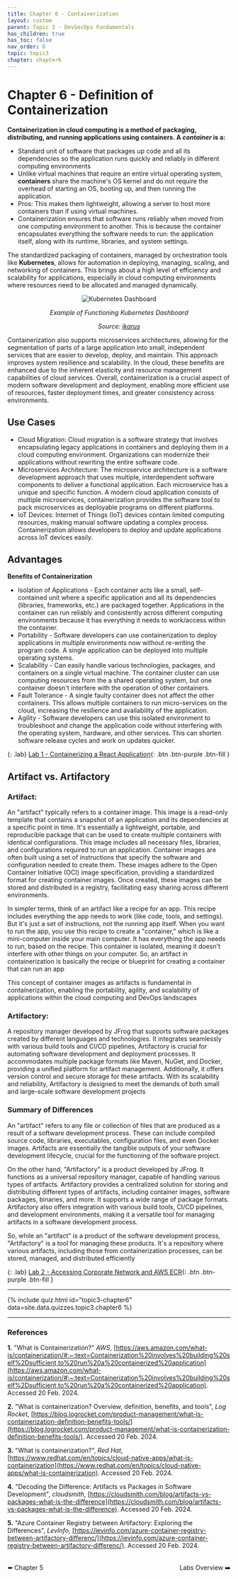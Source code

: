 ```yaml
---
title: Chapter 6 - Containerization
layout: custom
parent: Topic 3 - DevSecOps Fundamentals
has_children: true
has_toc: false
nav_order: 6
topic: topic3
chapter: chapter6
---
```


# Chapter 6 - Definition of Containerization

**Containerization in cloud computing is a method of packaging, distributing, and running applications using containers. A *container* is a:**
- Standard unit of software that packages up code and all its dependencies so the application runs quickly and reliably in different computing environments
- Unlike virtual machines that require an entire virtual operating system, **containers** share the machine's OS kernel and do not require the overhead of starting an OS, booting up, and then running the application.
- Pros: This makes them lightweight, allowing a server to host more containers than if using virtual machines.
- Containerization ensures that software runs reliably when moved from one computing environment to another. This is because the container encapsulates everything the software needs to run: the application itself, along with its runtime, libraries, and system settings.

The standardized packaging of containers, managed by orchestration tools like **Kubernetes**, allows for automation in deploying, managing, scaling, and networking of containers. This brings about a high level of efficiency and scalability for applications, especially in cloud computing environments where resources need to be allocated and managed dynamically. 



<div style="text-align: center;">
    <img src="https://ikarus.sg/content/images/size/w2000/2020/08/dashboard-wide-cropped.png" alt="Kubernetes Dashboard" style="max-width:100%;height:auto;"/>
    <p><em>Example of Functioning Kubernetes Dashboard</em></p>
    <p><em>Source: <a href="https://ikarus.sg/k8s-dashboard/">ikarus</a></em></p>
</div>


Containerization also supports microservices architectures, allowing for the segmentation of parts of a large application into small, independent services that are easier to develop, deploy, and maintain. This approach improves system resilience and scalability. In the cloud, these benefits are enhanced due to the inherent elasticity and resource management capabilities of cloud services. Overall, containerization is a crucial aspect of modern software development and deployment, enabling more efficient use of resources, faster deployment times, and greater consistency across environments.


## Use Cases

- Cloud Migration: Cloud migration is a software strategy that involves encapsulating legacy applications in containers and deploying them in a cloud computing environment. Organizations can modernize their applications without rewriting the entire software code.
- Microservices Architecture: The microservice architecture is a software development approach that uses multiple, interdependent software components to deliver a functional application. Each microservice has a unique and specific function. A modern cloud application consists of multiple microservices, containerization provides the software tool to pack microservices as deployable programs on different platforms.
- IoT Devices: Internet of Things (IoT) devices contain limited computing resources, making manual software updating a complex process. Containerization allows developers to deploy and update applications across IoT devices easily.


## Advantages

**Benefits of Containerization**

- Isolation of Applications - Each container acts like a small, self-contained unit where a specific application and all its dependencies (libraries, frameworks, etc.) are packaged together. Applications in the container can run reliably and consistently across different computing environments because it has everything it needs to work/access within the container.
- Portability - Software developers can use containerization to deploy applications in multiple environments now without re-writing the program code. A single application can be deployed into multiple operating systems.
- Scalability - Can easily handle various technologies, packages, and containers on a single virtual machine. The container cluster can use computing resources from the a shared operating system, but one container doesn't interfere with the operation of other containers.
- Fault Tolerance - A single faulty container does not affect the other containers. This allows multiple containers to run micro-services on the cloud, increasing the resilience and availability of the application.
- Agility - Software developers can use this isolated environment to troubleshoot and change the application code without interfering with the operating system, hardware, and other services. This can shorten software release cycles and work on updates quicker.


{: .lab}
[Lab 1 - Containerizing a React Application](./lab/containerization-lab-1.html){: .btn .btn-purple .btn-fill }

## Artifact vs. Artifactory

### Artifact:
 An "artifact" typically refers to a container image. This image is a read-only template that contains a snapshot of an application and its dependencies at a specific point in time. It's essentially a lightweight, portable, and reproducible package that can be used to create multiple containers with identical configurations. This image includes all necessary files, libraries, and configurations required to run an application. Container images are often built using a set of instructions that specify the software and configuration needed to create them. These images adhere to the Open Container Initiative (OCI) image specification, providing a standardized format for creating container images. Once created, these images can be stored and distributed in a registry, facilitating easy sharing across different environments. 

In simpler terms, think of an artifact like a recipe for an app. This recipe includes everything the app needs to work (like code, tools, and settings). But it's just a set of instructions, not the running app itself. When you want to run the app, you use this recipe to create a "container," which is like a mini-computer inside your main computer. It has everything the app needs to run, based on the recipe. This container is isolated, meaning it doesn't interfere with other things on your computer. So, an artifact in containerization is basically the recipe or blueprint for creating a container that can run an app

This concept of container images as artifacts is fundamental in containerization, enabling the portability, agility, and scalability of applications within the cloud computing and DevOps landscapes

### Artifactory:

A repository manager developed by JFrog that supports software packages created by different languages and technologies. It integrates seamlessly with various build tools and CI/CD pipelines, Artifactory is crucial for automating software development and deployment processes. It accommodates multiple package formats like Maven, NuGet, and Docker, providing a unified platform for artifact management. Additionally, it offers version control and secure storage for these artifacts. With its scalability and reliability, Artifactory is designed to meet the demands of both small and large-scale software development projects

### Summary of Differences

An "artifact" refers to any file or collection of files that are produced as a result of a software development process. These can include compiled source code, libraries, executables, configuration files, and even Docker images. Artifacts are essentially the tangible outputs of your software development lifecycle, crucial for the functioning of the software project.

On the other hand, "Artifactory" is a product developed by JFrog. It functions as a universal repository manager, capable of handling various types of artifacts. Artifactory provides a centralized solution for storing and distributing different types of artifacts, including container images, software packages, binaries, and more. It supports a wide range of package formats. Artifactory also offers integration with various build tools, CI/CD pipelines, and development environments, making it a versatile tool for managing artifacts in a software development process.

So, while an "artifact" is a product of the software development process, "Artifactory" is a tool for managing these products. It's a repository where various artifacts, including those from containerization processes, can be stored, managed, and distributed efficiently


{: .lab}
[Lab 2 - Accessing Corporate Network and AWS ECR](./lab/containerization-lab-2.html){: .btn .btn-purple .btn-fill }

---
{% include quiz.html
  id="topic3-chapter6"
  data=site.data.quizzes.topic3.chapter6
%}

---



### References

**1.** "What is Containerization?" *AWS*, [https://aws.amazon.com/what-is/containerization/#:~:text=Containerization%20involves%20building%20self%2Dsufficient,to%20run%20a%20containerized%20application](https://aws.amazon.com/what-is/containerization/#:~:text=Containerization%20involves%20building%20self%2Dsufficient,to%20run%20a%20containerized%20application). Accessed 20 Feb. 2024.

**2.** "What is containerization? Overview, definition, benefits, and tools", *Log Rocket*, [https://blog.logrocket.com/product-management/what-is-containerization-definition-benefits-tools/](https://blog.logrocket.com/product-management/what-is-containerization-definition-benefits-tools/). Accessed 20 Feb. 2024.

**3.** "What is containerization?", *Red Hat*, [https://www.redhat.com/en/topics/cloud-native-apps/what-is-containerization](https://www.redhat.com/en/topics/cloud-native-apps/what-is-containerization). Accessed 20 Feb. 2024.

**4.** "Decoding the Difference: Artifacts vs Packages in Software Development", *cloudsmith*, [https://cloudsmith.com/blog/artifacts-vs-packages-what-is-the-difference](https://cloudsmith.com/blog/artifacts-vs-packages-what-is-the-difference). Accessed 20 Feb. 2024.

**5.** "Azure Container Registry between Artifactory: Exploring the Differences", *LevInfo*, [https://ievinfo.com/azure-container-registry-between-artifactory-differenc/](https://ievinfo.com/azure-container-registry-between-artifactory-differenc/). Accessed 20 Feb. 2024.

<div style="display: flex; justify-content: space-between; margin-top: 2rem;">
  <a href="../chapter-5-webhooks/" style="text-decoration: none;">⬅️ Chapter 5</a>
  <a href="./lab/overview" style="text-decoration: none;">Labs Overview ➡️</a>
</div>